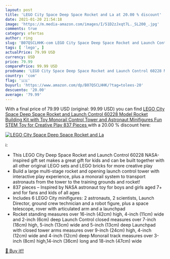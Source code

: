 ```yaml
---
layout: post
title: 'LEGO City Space Deep Space Rocket and La at 20.00 % discount'
date: 2021-01-20 21:54:18
image: 'https://m.media-amazon.com/images/I/51D2zJxqt7L._SL200_.jpg'
comments: true
category: ofertas
author: ring
slug: 'B07QSCLHHK-com LEGO City Space Deep Space Rocket and Launch Control...'
tags: [ 'lego', ]
actualPrice: 79.99 USD
currency: USD
price: 79.99
comparePrice: 99.99 USD
prodname: 'LEGO City Space Deep Space Rocket and Launch Control 60228 Model Rocket Building Kit with Toy Monorail  Control Tower and Astronaut Minifigures  Fun STEM Toy for Creative Play  837 Pieces '
country: 'com'
flag: '🇺🇸'
buyurl: 'https://www.amazon.com/dp/B07QSCLHHK/?tag=tolees-20'
descuento: '20.00'
average: '79.99'
---
```


With a final price of 79.99 USD (original: 99.99 USD) you can find [LEGO City Space Deep Space Rocket and Launch Control 60228 Model Rocket Building Kit with Toy Monorail  Control Tower and Astronaut Minifigures  Fun STEM Toy for Creative Play  837 Pieces ](https://www.amazon.com/dp/B07QSCLHHK/?tag=tolees-20) with a  20.00 % discount here:

[![LEGO City Space Deep Space Rocket and La](https://m.media-amazon.com/images/I/51D2zJxqt7L._SL200_.jpg)](https://www.amazon.com/dp/B07QSCLHHK/?tag=tolees-20)

ℹ️:

- This LEGO City Deep Space Rocket and Launch Control 60228 NASA-inspired gift set makes a great gift for kids and can be built together with all other original LEGO sets and LEGO bricks for more creative play
- Build a large multi-stage rocket and opening launch control tower with interactive play experience, plus a monorail system to transport astronauts from the tower to the training grounds and rocket!
- 837 pieces – Inspired by NASA astronaut toy for boys and girls aged 7+ and for fans and kids of all ages
- Includes 6 LEGO City minifigures: 2 astronauts, 2 scientists, Launch Director, ground crew technician and a robot figure, plus a space telescope, rover with articulated arm and a launchpad
- Rocket standing measures over 16-inch (42cm) high, 4-inch (11cm) wide and 2-inch (6cm) deep Launch Control closed measures over 7-inch (18cm) high, 5-inch (13cm) wide and 5-inch (13cm) deep Launchpad with closed tower arms measures over 9-inch (24cm) high, 4-inch (12cm) wide and 4-inch (12cm) deep Monorail track measures over 3-inch (8cm) high,14-inch (36cm) long and 18-inch (47cm) wide

[🛒 Buy it!!](https://www.amazon.com/dp/B07QSCLHHK/?tag=tolees-20)
